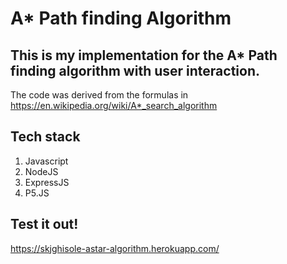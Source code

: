 # A* Path finding Algorithm

## This is my implementation for the A* Path finding algorithm with user interaction.
The code was derived from the formulas in https://en.wikipedia.org/wiki/A*_search_algorithm

## Tech stack
1. Javascript
2. NodeJS
3. ExpressJS
4. P5.JS


## Test it out!
https://skjghisole-astar-algorithm.herokuapp.com/

